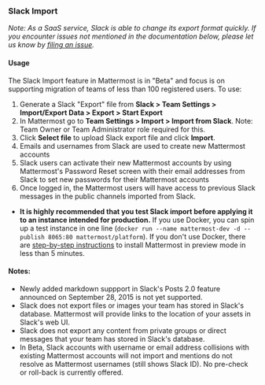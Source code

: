 ### Slack Import

*Note: As a SaaS service, Slack is able to change its export format quickly. If you encounter issues not mentioned in the documentation below, please let us know by [filing an issue](https://github.com/mattermost/platform/issues).*

#### Usage

The Slack Import feature in Mattermost is in "Beta" and focus is on supporting migration of teams of less than 100 registered users. To use: 

1. Generate a Slack "Export" file from **Slack > Team Settings > Import/Export Data > Export > Start Export**
2. In Mattermost go to **Team Settings > Import > Import from Slack**. Note: Team Owner or Team Administrator role required for this. 
3. Click **Select file** to upload Slack export file and click **Import**. 
4. Emails and usernames from Slack are used to create new Mattermost accounts
5. Slack users can activate their new Mattermost accounts by using Mattermost's Password Reset screen with their email addresses from Slack to set new passwords for their Mattermost accounts
6. Once logged in, the Mattermost users will have access to previous Slack messages in the public channels imported from Slack. 

- **It is highly recommended that you test Slack import before applying it to an instance intended for production.** If you use Docker, you can spin up a test instance in one line (`docker run --name mattermost-dev -d --publish 8065:80 mattermost/platform`). If you don't use Docker, there are [step-by-step instructions](../install/Docker-Single-Container.md) to install Mattermost in preview mode in less than 5 minutes.

#### Notes: 

- Newly added markdown suppport in Slack's Posts 2.0 feature announced on September 28, 2015 is not yet supported. 
- Slack does not export files or images your team has stored in Slack's database. Mattermost will provide links to the location of your assets in Slack's web UI.
- Slack does not export any content from private groups or direct messages that your team has stored in Slack's database. 
- In Beta, Slack accounts with username or email address collisions with existing Mattermost accounts will not import and mentions do not resolve as Mattermost usernames (still shows Slack ID). No pre-check or roll-back is currently offered. 

